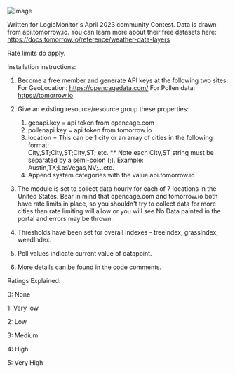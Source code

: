 ![image](https://user-images.githubusercontent.com/42879032/232492768-d68aabd8-7001-419b-8cc8-c1565a8fd751.png)

Written for LogicMonitor's April 2023 community Contest. Data is drawn from api.tomorrow.io. You can learn more about their free datasets here: https://docs.tomorrow.io/reference/weather-data-layers 

Rate limits do apply.

Installation instructions:

1) Become a free member and generate API keys at the following two sites:
    For GeoLocation: https://opencagedata.com/
    For Pollen data: https://tomorrow.io

2) Give an existing resource/resource group these properties:

    1) geoapi.key = api token from opencage.com
    2) pollenapi.key = api token from tomorrow.io
    3) location = This can be 1 city or an array of cities in the following format:  
    City,ST;City,ST;City,ST; etc.
    ** Note each City,ST string must be separated by a semi-colon (;). Example: 
    Austin,TX;LasVegas,NV;...etc.
    4) Append system.categories with the value api.tomorrow.io
    

3) The module is set to collect data hourly for each of 7 locations in the United States. Bear in mind that opencage.com and tomorrow.io both have rate limits in place, so you shouldn't try to collect data for more cities than rate limiting will allow or you will see No Data painted in the portal and errors may be thrown.

5) Thresholds have been set for overall indexes - treeIndex, grassIndex, weedIndex.

6) Poll values indicate current value of datapoint.

7) More details can be found in the code comments.

Ratings Explained:

0: None

1: Very low

2: Low

3: Medium

4: High

 5: Very High
